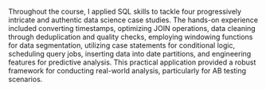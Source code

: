 Throughout the course, I applied SQL skills to tackle four progressively intricate and authentic data science case studies. The hands-on experience included converting timestamps, optimizing JOIN operations, data cleaning through deduplication and quality checks, employing windowing functions for data segmentation, utilizing case statements for conditional logic, scheduling query jobs, inserting data into date partitions, and engineering features for predictive analysis. This practical application provided a robust framework for conducting real-world analysis, particularly for AB testing scenarios.
